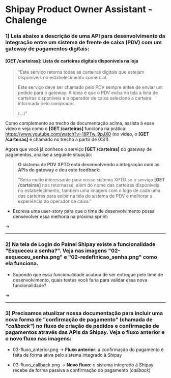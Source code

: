 # Shipay Product Owner Assistant - Chalenge

### 1) Leia abaixo a descrição de uma API para desenvolvimento da integração entre um sistema de frente de caixa (PDV) com um gateway de pagamentos digitais: 

#### [GET /carteiras]: Lista de carteiras digitais disponíveis na loja 

> "Este serviço retorna todas as carteiras digitais que estejam disponíveis no estabelecimento comercial.
>
> Este serviço deve ser chamado pelo PDV sempre antes de enviar um pedido para o gateway. A ideia é que o PDV exiba na tela a lista de carteiras disponíveis e o operador de caixa selecione a carteira informada pelo comprador.
> 
> (...)"


Como complemento ao trecho da documentação acima, assista à esse vídeo e veja como o **[GET /carteiras]** funciona na prática: https://www.youtube.com/watch?v=19PTw_9pJX0 (no vídeo, o **[GET /carteiras]** é chamado no trecho a partir de 0:31).


Agora que você já conhece o serviço **[GET /carteiras]** do gateway de pagamentos, analise a seguinte situação:


> **O sistema de PDV XPTO está desenvolvendo a integração com as APIs do gateway e deu este feedback:**
>
> "Seria muito interessante para nosso sistema XPTO se o serviço **[GET /carteiras]** nos retornasse, além do nome das carteiras disponíveis no estabelecimento, também uma imagem com o logo de cada uma das carteiras para exibir na tela do sistema de PDV e melhorar a experiência do operador de caixa."


- Escreva uma user-story para que o time de desenvolvimento possa densevolver essa melhoria na próxima sprint:

-> 

---

### 2) Na tela de Login do Painel Shipay existe a funcionalidade "Esqueceu a senha?". Veja nas imagens "02-esqueceu_senha.png" e "02-redefinicao_senha.png" como ela funciona.

- Supondo que essa funcionalidade acabou de ser entregue pelo time de desenvolvimento, quais testes você faria para validar essa nova funcionalidade? 

-> 

---

### 3) Precisamos atualizar nossa documentação para incluir uma nova forma de "confirmação de pagamento" (chamada de *"callback"*) no fluxo de criação de pedidos e confirmação de pagamentos através das APIs da Shipay. Veja o fluxo anterior e o novo fluxo nas imagens:

- 03-fluxo_anterior.png -> **Fluxo anterior:** a confirmação do pagamento é feita de forma ativa pelo sistema integrado à Shipay

- 03-fluxo_callback.png -> **Novo fluxo:** o sistema integrado à Shipay recebe de forma passiva a confirmação do pagamento (*callback*)
